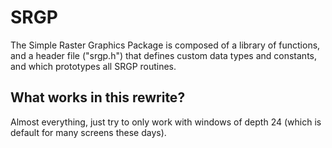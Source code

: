 # SRGP
The Simple Raster Graphics Package is composed of a library of functions, and a header file ("srgp.h") that defines custom data types and constants, and which prototypes all SRGP routines.

## What works in this rewrite?
Almost everything, just try to only work with windows of depth 24 (which is default for many screens these days).
